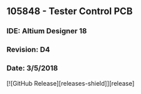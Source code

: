 ## 105848 - Tester Control PCB
### IDE: Altium Designer 18
### Revision: D4
### Date: 3/5/2018

[![GitHub Release][releases-shield]][release]
